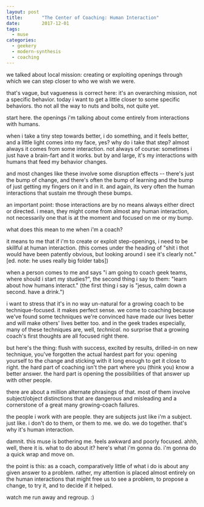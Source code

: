 ```yaml
---
layout: post
title:       "The Center of Coaching: Human Interaction"
date:        2017-12-01
tags:
  - muse
categories:
  - geekery
  - modern-synthesis
  - coaching
---
```

we talked about local mission: creating or exploiting openings through which we can step closer to who we wish we were.

that's vague, but vagueness is correct here: it's an overarching mission, not a specific behavior. today i want to get a little closer to some specific behaviors. tho not all the way to nuts and bolts, not quite yet.

start here. the openings i'm talking about come entirely from interactions with humans.

when i take a tiny step towards better, i do something, and it feels better, and a little light comes into my face, yes? why do i take that step? almost always it comes from some interaction. not always of course: sometimes i just have a brain-fart and it works. but by and large, it's my interactions with humans that feed my behavior changes.

and most changes like these involve some disruption effects -- there's just the bump of change, and there's often the bump of learning and the bump of just getting my fingers on it and in it. and again, its very often the human interactions that sustain me through these bumps.

an important point: those interactions are by no means always either direct or directed. i mean, they might come from almost any human interaction, not necessarily one that is at the moment and focused on me or my bump.

what does this mean to me when i'm a coach?

it means to me that if i'm to create or exploit step-openings, i need to be skillful at human interaction. (this comes under the heading of "shit i thot would have been patently obvious, but looking around i see it's clearly not." [ed. note: he uses really big folder tabs])

when a person comes to me and says "i am going to coach geek teams, where should i start my studies?", the second thing i say to them: "learn about how humans interact." (the first thing i say is "jesus, calm down a second. have a drink.")

i want to stress that it's in no way un-natural for a growing coach to be technique-focused. it makes perfect sense. we come to coaching because we've found some techniques we're convinced have made our lives better and will make others' lives better too. and in the geek trades especially, many of these techniques are, well, *technical*. no surprise that a growing coach's first thoughts are all focused right there.

but here's the thing: flush with success, excited by results, drilled-in on new technique, you've forgotten the actual hardest part for you: opening yourself to the change and sticking with it long enough to get it close to right. the hard part of coaching isn't the part where you (think you) know a better answer. the hard part is opening the possibilities of that answer up with other people.

there are about a million alternate phrasings of that. most of them involve subject/object distinctions that are dangerous and misleading and a cornerstone of a great many growing-coach failures.

the people i work with are people. they are subjects just like i'm a subject. just like. i don't do to them, or them to me. we do. we do together. that's why it's human interaction.

damnit. this muse is bothering me. feels awkward and poorly focused. ahhh, well, there it is. what to do about it? here's what i'm gonna do. i'm gonna do a quick wrap and move on.

the point is this: as a coach, comparatively little of what i do is about any given answer to a problem. rather, my attention is placed almost entirely on the human interactions that might free us to see a problem, to propose a change, to try it, and to decide if it helped.

watch me run away and regroup. :)